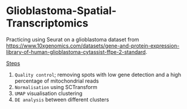# Glioblastoma-Spatial-Transcriptomics
Practicing using Seurat on a glioblastoma dataset from https://www.10xgenomics.com/datasets/gene-and-protein-expression-library-of-human-glioblastoma-cytassist-ffpe-2-standard. 

<u>Steps</u>
1. `Quality control`; removing spots with low gene detection and a high percentage of mitochondrial reads
2. `Normalisation` using SCTransform
3. `UMAP` visualisation clustering
4. `DE analysis` between different clusters
